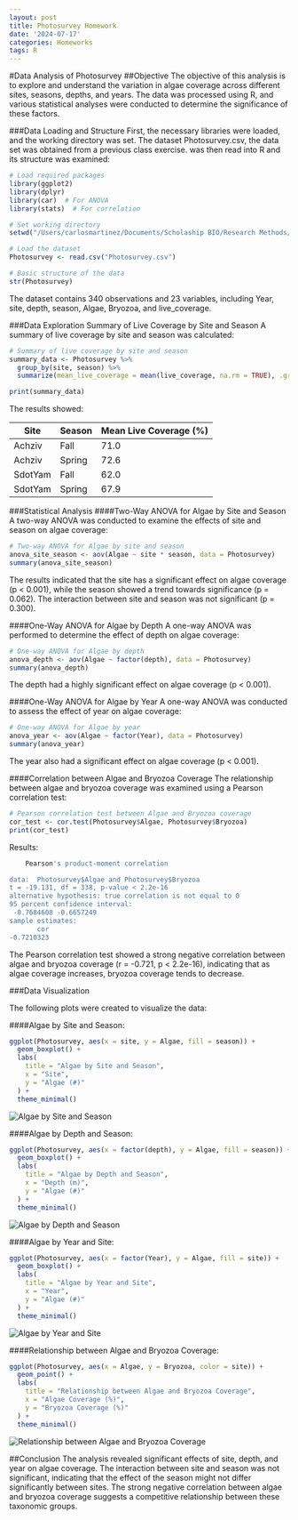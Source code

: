 ```yaml
---
layout: post
title: Photosurvey Homework
date: '2024-07-17'
categories: Homeworks
tags: R
---
```

#Data Analysis of Photosurvey
##Objective
The objective of this analysis is to explore and understand the variation in algae coverage across different sites, seasons, depths, and years. The data was processed using R, and various statistical analyses were conducted to determine the significance of these factors.

###Data Loading and Structure
First, the necessary libraries were loaded, and the working directory was set. The dataset Photosurvey.csv, the data set was obtained from a previous class exercise. was then read into R and its structure was examined:

~~~R
# Load required packages
library(ggplot2)
library(dplyr)
library(car)  # For ANOVA
library(stats)  # For correlation

# Set working directory
setwd("/Users/carlosmartinez/Documents/Scholaship BIO/Research Methods/Homework in R")

# Load the dataset
Photosurvey <- read.csv("Photosurvey.csv")

# Basic structure of the data
str(Photosurvey)
~~~
The dataset contains 340 observations and 23 variables, including Year, site, depth, season, Algae, Bryozoa, and live_coverage.

###Data Exploration
Summary of Live Coverage by Site and Season
A summary of live coverage by site and season was calculated:

~~~R
# Summary of live coverage by site and season
summary_data <- Photosurvey %>%
  group_by(site, season) %>%
  summarize(mean_live_coverage = mean(live_coverage, na.rm = TRUE), .groups = 'drop')

print(summary_data)
~~~

The results showed:

|Site|	Season|	Mean Live Coverage (%)|
|----|-------|------------------|
|Achziv|	Fall|	71.0|
|Achziv|	Spring	|72.6|
|SdotYam|	Fall	|62.0|
|SdotYam	|Spring|	67.9|

###Statistical Analysis
####Two-Way ANOVA for Algae by Site and Season
A two-way ANOVA was conducted to examine the effects of site and season on algae coverage:

~~~R
# Two-way ANOVA for Algae by site and season
anova_site_season <- aov(Algae ~ site * season, data = Photosurvey)
summary(anova_site_season)
~~~

The results indicated that the site has a significant effect on algae coverage (p < 0.001), while the season showed a trend towards significance (p = 0.062). The interaction between site and season was not significant (p = 0.300).

####One-Way ANOVA for Algae by Depth
A one-way ANOVA was performed to determine the effect of depth on algae coverage:

~~~R
# One-way ANOVA for Algae by depth
anova_depth <- aov(Algae ~ factor(depth), data = Photosurvey)
summary(anova_depth)
~~~
The depth had a highly significant effect on algae coverage (p < 0.001).

####One-Way ANOVA for Algae by Year
A one-way ANOVA was conducted to assess the effect of year on algae coverage:

~~~R
# One-way ANOVA for Algae by year
anova_year <- aov(Algae ~ factor(Year), data = Photosurvey)
summary(anova_year)
~~~

The year also had a significant effect on algae coverage (p < 0.001).

####Correlation between Algae and Bryozoa Coverage
The relationship between algae and bryozoa coverage was examined using a Pearson correlation test:

~~~r
# Pearson correlation test between Algae and Bryozoa coverage
cor_test <- cor.test(Photosurvey$Algae, Photosurvey$Bryozoa)
print(cor_test)
~~~

Results: 

~~~R
	Pearson's product-moment correlation

data:  Photosurvey$Algae and Photosurvey$Bryozoa
t = -19.131, df = 338, p-value < 2.2e-16
alternative hypothesis: true correlation is not equal to 0
95 percent confidence interval:
 -0.7684608 -0.6657249
sample estimates:
       cor 
-0.7210323
~~~

The Pearson correlation test showed a strong negative correlation between algae and bryozoa coverage (r = -0.721, p < 2.2e-16), indicating that as algae coverage increases, bryozoa coverage tends to decrease.

###Data Visualization

The following plots were created to visualize the data:

####Algae by Site and Season:

~~~R
ggplot(Photosurvey, aes(x = site, y = Algae, fill = season)) +
  geom_boxplot() +
  labs(
    title = "Algae by Site and Season",
    x = "Site",
    y = "Algae (#)"
  ) +
  theme_minimal()

~~~
![Algae by Site and Season](https://github.com/DieGrungeDie/CarlosNotebook/blob/main/images/Research%20Methods%20-%20Homework%20images/Algaesiteseason.svg)

####Algae by Depth and Season:

~~~R
ggplot(Photosurvey, aes(x = factor(depth), y = Algae, fill = season)) +
  geom_boxplot() +
  labs(
    title = "Algae by Depth and Season",
    x = "Depth (m)",
    y = "Algae (#)"
  ) +
  theme_minimal()

~~~
![Algae by Depth and Season](https://github.com/DieGrungeDie/CarlosNotebook/blob/main/images/Research%20Methods%20-%20Homework%20images/Algaedepthseason.svg)

####Algae by Year and Site:

~~~R
ggplot(Photosurvey, aes(x = factor(Year), y = Algae, fill = site)) +
  geom_boxplot() +
  labs(
    title = "Algae by Year and Site",
    x = "Year",
    y = "Algae (#)"
  ) +
  theme_minimal()

~~~
![Algae by Year and Site](https://github.com/DieGrungeDie/CarlosNotebook/blob/main/images/Research%20Methods%20-%20Homework%20images/Algae_year_site.svg)

####Relationship between Algae and Bryozoa Coverage:
~~~R
ggplot(Photosurvey, aes(x = Algae, y = Bryozoa, color = site)) +
  geom_point() +
  labs(
    title = "Relationship between Algae and Bryozoa Coverage",
    x = "Algae Coverage (%)",
    y = "Bryozoa Coverage (%)"
  ) +
  theme_minimal()

~~~
![Relationship between Algae and Bryozoa Coverage](https://github.com/DieGrungeDie/CarlosNotebook/blob/main/images/Research%20Methods%20-%20Homework%20images/AlgaeBryozoa.svg)

##Conclusion
The analysis revealed significant effects of site, depth, and year on algae coverage. The interaction between site and season was not significant, indicating that the effect of the season might not differ significantly between sites. The strong negative correlation between algae and bryozoa coverage suggests a competitive relationship between these taxonomic groups.
